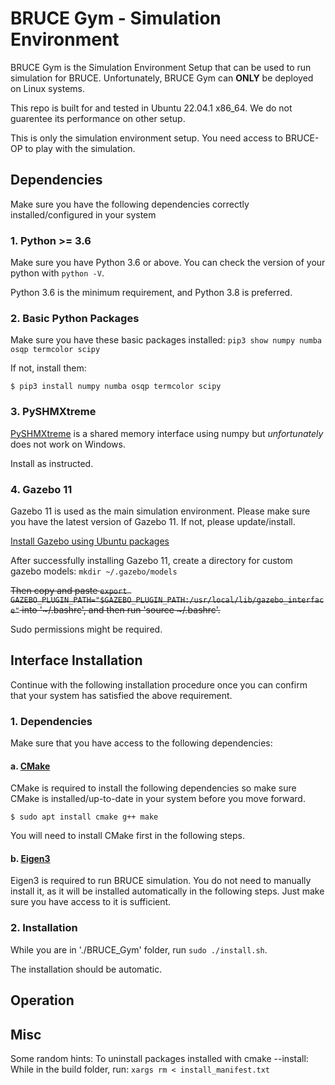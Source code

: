 # BRUCE Gym - Simulation Environment

BRUCE Gym is the Simulation Environment Setup that can be used to run simulation for BRUCE. Unfortunately, BRUCE Gym can __ONLY__ be deployed on Linux systems.

This repo is built for and tested in Ubuntu 22.04.1 x86_64. We do not guarentee its performance on other setup.

This is only the simulation environment setup. You need access to BRUCE-OP to play with the simulation.


## Dependencies

Make sure you have the following dependencies correctly installed/configured in your system

### 1. Python >= 3.6

Make sure you have Python 3.6 or above. You can check the version of your python with ```python -V```. 

Python 3.6 is the minimum requirement, and Python 3.8 is preferred.

### 2. Basic Python Packages

Make sure you have these basic packages installed: ```pip3 show numpy numba osqp termcolor scipy```

If not, install them:

```
$ pip3 install numpy numba osqp termcolor scipy
```

### 3. PySHMXtreme

[PySHMXtreme](https://github.com/Westwood-Robotics/PySHMXtreme) is a shared memory interface using numpy but _unfortunately_ does not work on Windows. 

Install as instructed.

### 4. Gazebo 11

Gazebo 11 is used as the main simulation environment. Please make sure you have the latest version of Gazebo 11. If not, please update/install.

[Install Gazebo using Ubuntu packages](https://classic.gazebosim.org/tutorials?tut=install_ubuntu)

After successfully installing Gazebo 11, create a directory for custom gazebo models: ```mkdir ~/.gazebo/models```

<s>Then copy and paste ```export GAZEBO_PLUGIN_PATH="$GAZEBO_PLUGIN_PATH:/usr/local/lib/gazebo_interface"``` into '~/.bashrc', and then run 'source ~/.bashrc'.</s>

Sudo permissions might be required.


## Interface Installation

Continue with the following installation procedure once you can confirm that your system has satisfied the above requirement.

### 1. Dependencies

Make sure that you have access to the following dependencies:

#### a. [CMake](https://cmake.org/)

CMake is required to install the following dependencies so make sure CMake is installed/up-to-date in your system before you move forward.

```
$ sudo apt install cmake g++ make
```

You will need to install CMake first in the following steps.

#### b. [Eigen3](https://gitlab.com/libeigen/eigen)

Eigen3 is required to run BRUCE simulation. You do not need to manually install it, as it will be installed automatically in the following steps. Just make sure you have access to it is sufficient.

### 2. Installation

While you are in './BRUCE_Gym' folder, run ```sudo ./install.sh```. 

The installation should be automatic.

## Operation

## Misc

Some random hints:
To uninstall packages installed with cmake --install:
While in the build folder, run: ```xargs rm < install_manifest.txt```


